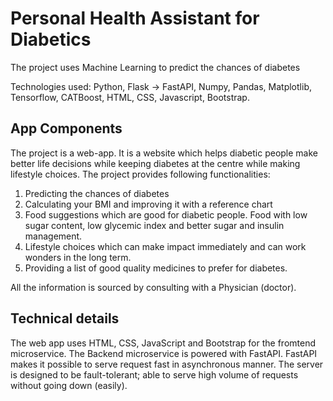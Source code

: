 # Personal Health Assistant for Diabetics

The project uses Machine Learning to predict the chances of diabetes

Technologies used: Python, Flask -> FastAPI, Numpy, Pandas, Matplotlib, Tensorflow, CATBoost, HTML, CSS, Javascript, Bootstrap.


## App Components

The project is a web-app. It is a website which helps diabetic people make better life decisions while keeping diabetes at the centre while making lifestyle choices. The project provides following functionalities:

1. Predicting the chances of diabetes
2. Calculating your BMI and improving it with a reference chart
3. Food suggestions which are good for diabetic people. Food with low sugar content, low glycemic index and better sugar and insulin management.
4. Lifestyle choices which can make impact immediately and can work wonders in the long term.
5. Providing a list of good quality medicines to prefer for diabetes.

All the information is sourced by consulting with a Physician (doctor).

## Technical details

The web app uses HTML, CSS, JavaScript and Bootstrap for the fromtend microservice. The Backend microservice is powered with FastAPI. FastAPI makes it possible to serve request fast in asynchronous manner. The server is designed to be fault-tolerant; able to serve high volume of requests without going down (easily).
